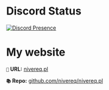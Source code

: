 # Discord Status

[![Discord Presence](https://lanyard.cnrad.dev/api/1305678814046588949?hideActivity=whenNotUsed)](https://discord.com/users/1305678814046588949)

# My website
**`🔗` URL:** [nivereq.pl](https://nivereq.pl)

**`📚` Repo:** [github.com/nivereq/nivereq.pl](https://github.com/nivereq/nivereq.pl)
